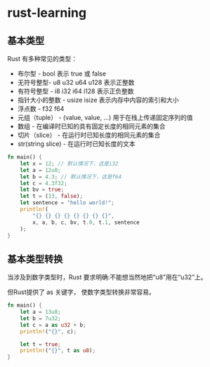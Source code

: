 # rust-learning

## 基本类型

Rust 有多种常见的类型：

- 布尔型 - bool 表示 true 或 false
- 无符号整型- u8 u32 u64 u128 表示正整数
- 有符号整型 - i8 i32 i64 i128 表示正负整数
- 指针大小的整数 - usize isize 表示内存中内容的索引和大小
- 浮点数 - f32 f64
- 元组（tuple） - (value, value, ...) 用于在栈上传递固定序列的值
- 数组 - 在编译时已知的具有固定长度的相同元素的集合
- 切片（slice） - 在运行时已知长度的相同元素的集合
- str(string slice) - 在运行时已知长度的文本

```Rust
fn main() {
    let x = 12; // 默认情况下，这是i32
    let a = 12u8;
    let b = 4.3; // 默认情况下，这是f64
    let c = 4.3f32;
    let bv = true;
    let t = (13, false);
    let sentence = "hello world!";
    println!(
        "{} {} {} {} {} {} {} {}",
        x, a, b, c, bv, t.0, t.1, sentence
    );
}
```

## 基本类型转换

当涉及到数字类型时，Rust 要求明确:不能想当然地把“u8”用在“u32”上。

但Rust提供了 as 关键字， 使数字类型转换非常容易。

```Rust
fn main() {
    let a = 13u8;
    let b = 7u32;
    let c = a as u32 + b;
    println!("{}", c);

    let t = true;
    println!("{}", t as u8);
}


```
